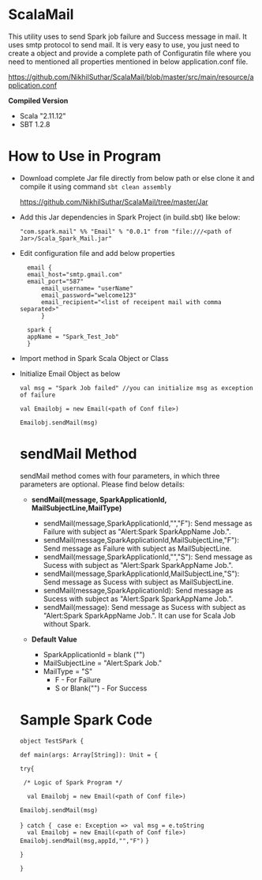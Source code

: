 # ScalaMail
This utility uses to send Spark job failure and Success message in mail. It uses smtp protocol to send mail.
It is very easy to use, you just need to create a object and provide a complete path of Configuratin file where you need to mentioned all properties mentioned in below application.conf file.

https://github.com/NikhilSuthar/ScalaMail/blob/master/src/main/resource/application.conf

**Compiled Version**
* Scala "2.11.12"
* SBT 1.2.8

# How to Use in Program
* Download complete Jar file directly from below path or else clone it and compile it using command `sbt clean assembly`
 
    https://github.com/NikhilSuthar/ScalaMail/tree/master/Jar
  
* Add this Jar dependencies in Spark Project (in build.sbt) like below:
  
  `"com.spark.mail" %% "Email" % "0.0.1" from "file:///<path of Jar>/Scala_Spark_Mail.jar"`
 
* Edit configuration file and add below properties 
  	
		email {
		email_host="smtp.gmail.com"
		email_port="587"
        	email_username= "userName"
        	email_password="welcome123"
        	email_recipient="<list of receipent mail with comma separated>"
        	}
	
		spark {
		appName = "Spark_Test_Job"
		}


* Import method in Spark Scala Object or Class
* Initialize Email Object as below
   
   `val msg = "Spark Job failed" //you can initialize msg as exception of failure`
   
   `val Emailobj = new Email(<path of Conf file>)`
   
   `Emailobj.sendMail(msg)`
   
   # sendMail Method
   sendMail method comes with four parameters, in which three parameters are optional. Please find below details:
    
    * **sendMail(message, SparkApplicationId, MailSubjectLine,MailType)**
		* sendMail(message,SparkApplicationId,"","F"): Send message as Failure with subject as "Alert:Spark SparkAppName Job.".
		* sendMail(message,SparkApplicationId,MailSubjectLine,"F"): Send message as Failure with subject as MailSubjectLine.
		* sendMail(message,SparkApplicationId,"","S"): Send message as Sucess with subject as "Alert:Spark SparkAppName Job.".
		* sendMail(message,SparkApplicationId,MailSubjectLine,"S"): Send message as Sucess with subject as MailSubjectLine.
		* sendMail(message,SparkApplicationId): Send message as Sucess with subject as "Alert:Spark SparkAppName Job.". 
		* sendMail(message): Send message as Sucess with subject as "Alert:Spark SparkAppName Job.". It can use for Scala Job without Spark. 
		
    * **Default Value**
		* SparkApplicationId = blank ("")
		* MailSubjectLine = "Alert:Spark <SparkAppName> Job."
		* MailType = "S"  
			* F - For Failure 
			* S or Blank("") - For Success
	

   
  # Sample Spark Code
  
    `object TestSPark {`
       
    `def main(args: Array[String]): Unit = {`
    
    `try{`
    
   ` /* Logic of Spark Program */`
 
 	`  val Emailobj = new Email(<path of Conf file>)`
 	
	 `Emailobj.sendMail(msg)`
	 
    `} catch {`
           `  case e: Exception => ` 
	   		` val msg = e.toString`    
       `  val Emailobj = new Email(<path of Conf file>)`       
		`Emailobj.sendMail(msg,appId,"","F")`
     `}`
     
     `}`
     
  `}`
 
